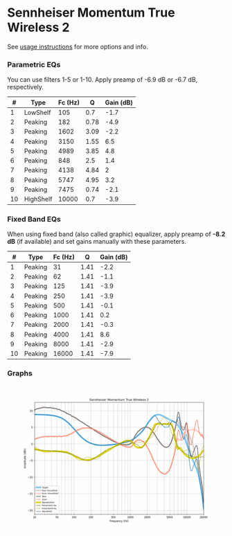 # Sennheiser Momentum True Wireless 2
See [usage instructions](https://github.com/jaakkopasanen/AutoEq#usage) for more options and info.

### Parametric EQs
You can use filters 1-5 or 1-10. Apply preamp of -6.9 dB or -6.7 dB, respectively.

|   # | Type      |   Fc (Hz) |    Q |   Gain (dB) |
|-----|-----------|-----------|------|-------------|
|   1 | LowShelf  |       105 | 0.7  |        -1.7 |
|   2 | Peaking   |       182 | 0.78 |        -4.9 |
|   3 | Peaking   |      1602 | 3.09 |        -2.2 |
|   4 | Peaking   |      3150 | 1.55 |         6.5 |
|   5 | Peaking   |      4989 | 3.85 |         4.8 |
|   6 | Peaking   |       848 | 2.5  |         1.4 |
|   7 | Peaking   |      4138 | 4.84 |         2   |
|   8 | Peaking   |      5747 | 4.95 |         3.2 |
|   9 | Peaking   |      7475 | 0.74 |        -2.1 |
|  10 | HighShelf |     10000 | 0.7  |        -3.9 |

### Fixed Band EQs
When using fixed band (also called graphic) equalizer, apply preamp of **-8.2 dB** (if available) and set gains manually with these parameters.

|   # | Type    |   Fc (Hz) |    Q |   Gain (dB) |
|-----|---------|-----------|------|-------------|
|   1 | Peaking |        31 | 1.41 |        -2.2 |
|   2 | Peaking |        62 | 1.41 |        -1.1 |
|   3 | Peaking |       125 | 1.41 |        -3.9 |
|   4 | Peaking |       250 | 1.41 |        -3.9 |
|   5 | Peaking |       500 | 1.41 |        -0.1 |
|   6 | Peaking |      1000 | 1.41 |         0.2 |
|   7 | Peaking |      2000 | 1.41 |        -0.3 |
|   8 | Peaking |      4000 | 1.41 |         8.6 |
|   9 | Peaking |      8000 | 1.41 |        -2.9 |
|  10 | Peaking |     16000 | 1.41 |        -7.9 |

### Graphs
![](./Sennheiser%20Momentum%20True%20Wireless%202.png)
